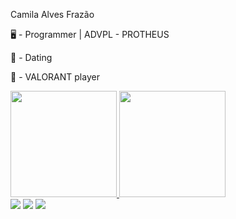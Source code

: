 Camila Alves Frazão

🖥️ - Programmer | ADVPL - PROTHEUS

💍 - Dating

👾 - VALORANT player
<div>
  <a href="https://github.com/camila-frazaosx">
  <img height= "170em" src= "https://github-readme-stats.vercel.app/api?username=camila-frazaosx&show_icons=true&theme=dracula"/>
  <img height= "170em" src= "https://github-readme-stats.vercel.app/api/top-langs/?username=camila-frazaosx&show_icons=true&theme=dracula" />
</div>
<div>
  <a href="https://www.linkedin.com/in/camila-alves-frazão-/" target="_blank"><img src="https://img.shields.io/badge/LinkedIn-0077B5?style=for-the-badge&logo=linkedin&logoColor=white" target="_blank"></a>
  <a href="https://www.instagram.com/camilalvesfrazao/" target="_blank"><img src="https://img.shields.io/badge/Instagram-E4405F?style=for-the-badge&logo=instagram&logoColor=white"></a>
  <a href="https://www.discord.gg/in/camilinhafrz/" target="_blank"><img src="https://img.shields.io/badge/Discord-7289DA?style=for-the-badge&logo=discord&logoColor=white"></a>
</div>



